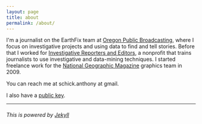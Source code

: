 ```yaml
---
layout: page
title: about
permalink: /about/
---
```


I'm a journalist on the EarthFix team at [Oregon Public Broadcasting](http://www.opb.org/news/topic/environment/), where I focus on investigative projects and using data to find and tell stories. Before that I worked for [Investigative Reporters and Editors](http://ire.org), a nonprofit that trains journalists to use investigative and data-mining techniques. I started freelance work for the [National Geographic Magazine](http://www.nationalgeographic.com/magazine/) graphics team in 2009.

You can reach me at schick.anthony at gmail.

I also have a [public key](http://pgp.mit.edu/pks/lookup?op=get&search=0xE3A41916D23BA9B1).

---

###### This is powered by [Jekyll](http://jekyllrb.com/)
